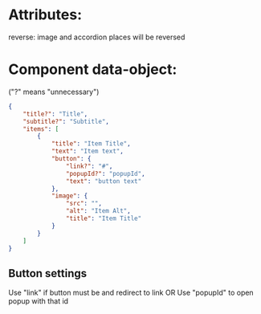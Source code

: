 # Attributes:

reverse: image and accordion places will be reversed

# Component data-object: 
("?" means "unnecessary")
```json
{
    "title?": "Title",
    "subtitle?": "Subtitle",
    "items": [
        {
            "title": "Item Title",
            "text": "Item text",
            "button": {
                "link?": "#",
                "popupId?": "popupId",
                "text": "button text"
            },
            "image": {
                "src": "",
                "alt": "Item Alt",
                "title": "Item Title"
            }
        }
    ]
}
```
## Button settings
Use "link" if button must be <a> and redirect to link
OR
Use "popupId" to open popup with that id